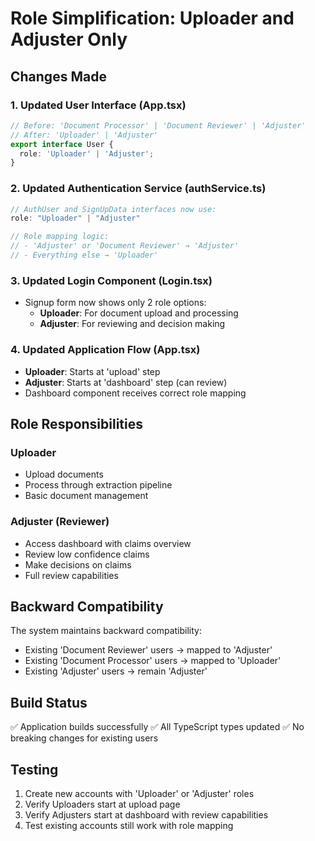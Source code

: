 # Role Simplification: Uploader and Adjuster Only

## Changes Made

### 1. **Updated User Interface (App.tsx)**
```typescript
// Before: 'Document Processor' | 'Document Reviewer' | 'Adjuster'
// After: 'Uploader' | 'Adjuster'
export interface User {
  role: 'Uploader' | 'Adjuster';
}
```

### 2. **Updated Authentication Service (authService.ts)**
```typescript
// AuthUser and SignUpData interfaces now use:
role: "Uploader" | "Adjuster"

// Role mapping logic:
// - 'Adjuster' or 'Document Reviewer' → 'Adjuster'
// - Everything else → 'Uploader'
```

### 3. **Updated Login Component (Login.tsx)**
- Signup form now shows only 2 role options:
  - **Uploader**: For document upload and processing
  - **Adjuster**: For reviewing and decision making

### 4. **Updated Application Flow (App.tsx)**
- **Uploader**: Starts at 'upload' step
- **Adjuster**: Starts at 'dashboard' step (can review)
- Dashboard component receives correct role mapping

## Role Responsibilities

### **Uploader**
- Upload documents
- Process through extraction pipeline
- Basic document management

### **Adjuster** (Reviewer)
- Access dashboard with claims overview
- Review low confidence claims
- Make decisions on claims
- Full review capabilities

## Backward Compatibility

The system maintains backward compatibility:
- Existing 'Document Reviewer' users → mapped to 'Adjuster'
- Existing 'Document Processor' users → mapped to 'Uploader'
- Existing 'Adjuster' users → remain 'Adjuster'

## Build Status
✅ Application builds successfully
✅ All TypeScript types updated
✅ No breaking changes for existing users

## Testing
1. Create new accounts with 'Uploader' or 'Adjuster' roles
2. Verify Uploaders start at upload page
3. Verify Adjusters start at dashboard with review capabilities
4. Test existing accounts still work with role mapping
